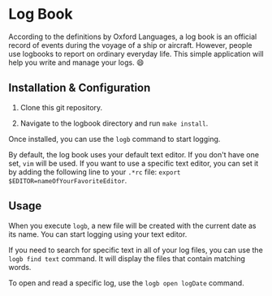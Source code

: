 # Log Book

According to the definitions by Oxford Languages, a log book is an official record of events during the voyage of a ship or aircraft. However, people use logbooks to report on ordinary everyday life. This simple application will help you write and manage your logs. 😄

## Installation & Configuration

1. Clone this git repository.

2. Navigate to the logbook directory and run `make install`.

Once installed, you can use the `logb` command to start logging.

By default, the log book uses your default text editor. If you don't have one set, `vim` will be used. If you want to use a specific text editor, you can set it by adding the following line to your `.*rc` file: `export $EDITOR=nameOfYourFavoriteEditor`.

## Usage

When you execute `logb`, a new file will be created with the current date as its name. You can start logging using your text editor.

If you need to search for specific text in all of your log files, you can use the `logb find text` command. It will display the files that contain matching words.

To open and read a specific log, use the `logb open logDate` command.
